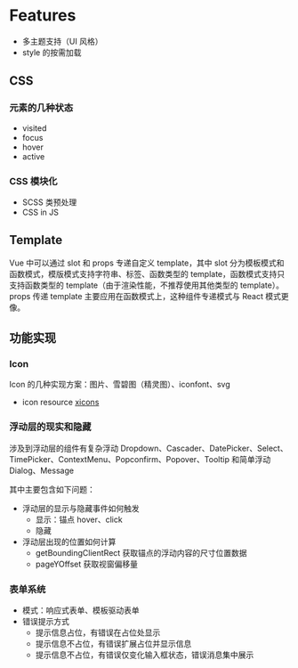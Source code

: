 # Features

- 多主题支持（UI 风格）
- style 的按需加载

## CSS

### 元素的几种状态

- visited
- focus
- hover
- active

### CSS 模块化

- SCSS 类预处理
- CSS in JS

## Template

Vue 中可以通过 slot 和 props 专递自定义 template，其中 slot 分为模板模式和函数模式，模版模式支持字符串、标签、函数类型的 template，函数模式支持只支持函数类型的 template（由于渲染性能，不推荐使用其他类型的 template）。props 传递 template 主要应用在函数模式上，这种组件专递模式与 React 模式更像。

## 功能实现

### Icon

Icon 的几种实现方案：图片、雪碧图（精灵图）、iconfont、svg

- icon resource [xicons](https://www.xicons.org/)

### 浮动层的现实和隐藏

涉及到浮动层的组件有复杂浮动 Dropdown、Cascader、DatePicker、Select、TimePicker、ContextMenu、Popconfirm、Popover、Tooltip 和简单浮动 Dialog、Message

其中主要包含如下问题：

- 浮动层的显示与隐藏事件如何触发
  - 显示：锚点 hover、click
  - 隐藏
- 浮动层出现的位置如何计算
  - getBoundingClientRect 获取锚点的浮动内容的尺寸位置数据
  - pageYOffset 获取视窗偏移量

### 表单系统

- 模式：响应式表单、模板驱动表单
- 错误提示方式
  - 提示信息占位，有错误在占位处显示
  - 提示信息不占位，有错误扩展占位并显示信息
  - 提示信息不占位，有错误仅变化输入框状态，错误消息集中展示
